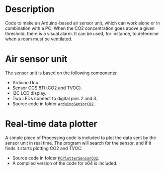 # Description
Code to make an Arduino-based air sensor unit, which can work alone or in combination with a PC.
When the CO2 concentration goes above a given threshold, there is a visual alarm.
It can be used, for instance, to determine when a room must be ventilated.

# Air sensor unit
The sensor unit is based on the following components:
* Arduino Uno.
* Sensor CCS 811 (CO2 and TVOC).
* I2C LCD display.
* Two LEDs connect to digital pins 2 and 3.
* Source code in folder [`ArduinoSensorCO2`](/ArduinoSensorCO2).

# Real-time data plotter
A simple piece of Processing code is included to plot the data sent by the sensor unit in real time.
The program will search for the sensor, and if it finds it starts plotting CO2 and TVOC.
* Source code in folder [`PCPlotterSensorCO2`](/PCPlotterSensorCO2).
* A compiled version of the code for x64 is included.
